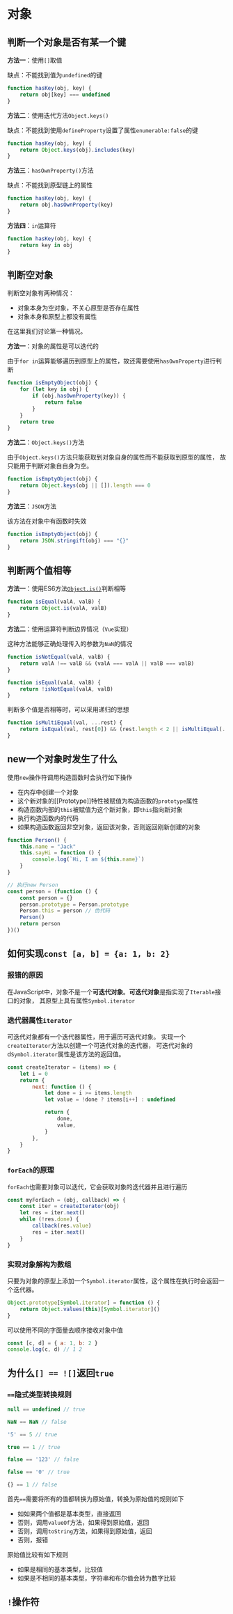 # 对象

## 判断一个对象是否有某一个键

**方法一**：使用`[]`取值

缺点：不能找到值为`undefined`的键

```js
function hasKey(obj, key) {
    return obj[key] === undefined
}
```

**方法二**：使用迭代方法`Object.keys()`

缺点：不能找到使用`defineProperty`设置了属性`enumerable:false`的键

```js
function hasKey(obj, key) {
    return Object.keys(obj).includes(key)
}
```

**方法三**：`hasOwnProperty()`方法

缺点：不能找到原型链上的属性

```js
function hasKey(obj, key) {
    return obj.hasOwnProperty(key)
}
```

**方法四**：`in`运算符

```js
function hasKey(obj, key) {
    return key in obj
}
```

## 判断空对象

判断空对象有两种情况：

-   对象本身为空对象，不关心原型是否存在属性
-   对象本身和原型上都没有属性

在这里我们讨论第一种情况。

**方法一**：对象的属性是可以迭代的

由于`for in`运算能够遍历到原型上的属性，故还需要使用`hasOwnProperty`进行判断

```js
function isEmptyObject(obj) {
    for (let key in obj) {
        if (obj.hasOwnProperty(key)) {
            return false
        }
    }
    return true
}
```

**方法二**：`Object.keys()`方法

由于`Object.keys()`方法只能获取到对象自身的属性而不能获取到原型的属性，
故只能用于判断对象自自身为空。

```js
function isEmptyObject(obj) {
    return Object.keys(obj || []).length === 0
}
```

**方法三**：`JSON`方法

该方法在对象中有函数时失效

```js
function isEmptyObject(obj) {
    return JSON.stringift(obj) === "{}"
}
```

## 判断两个值相等

**方法一**：使用ES6方法[`Object.is()`](/docs/frontend/js/basic/Object.md#object-is)判断相等

```js
function isEqual(valA, valB) {
    return Object.is(valA, valB)
}
```

**方法二**：使用运算符判断边界情况（`Vue`实现）

这种方法能够正确处理传入的参数为`NaN`的情况

```js
function isNotEqual(valA, valB) {
    return valA !== valB && (valA === valA || valB === valB)
}

function isEqual(valA, valB) {
    return !isNotEqual(valA, valB)
}
```

判断多个值是否相等时，可以采用递归的思想

```js
function isMultiEqual(val, ...rest) {
    return isEqual(val, rest[0]) && (rest.length < 2 || isMultiEqual(...rest))
}
```

## new一个对象时发生了什么

使用`new`操作符调用构造函数时会执行如下操作

-   在内存中创建一个对象
-   这个新对象的[[Prototype]]特性被赋值为构造函数的`prototype`属性
-   构造函数内部的`this`被赋值为这个新对象，即`this`指向新对象
-   执行构造函数内的代码
-   如果构造函数返回非空对象，返回该对象，否则返回刚新创建的对象

```js
function Person() {
    this.name = "Jack"
    this.sayHi = function () {
        console.log(`Hi, I am ${this.name}`)
    }
}

// 执行new Person
const person = (function () {
    const person = {}
    person.prototype = Person.prototype
    Person.this = person // 伪代码
    Person()
    return person
})()
```

## 如何实现`const [a, b] = {a: 1, b: 2}`

### 报错的原因

在JavaScript中，对象不是一个**可迭代对象**。**可迭代对象**是指实现了`Iterable`接口的对象，
其原型上具有属性`Symbol.iterator`

### 迭代器属性`iterator`

可迭代对象都有一个迭代器属性，用于遍历可迭代对象。
实现一个`createIterator`方法以创建一个可迭代对象的迭代器，
可迭代对象的d`Symbol.iterator`属性是该方法的返回值。

```js
const createIterator = (items) => {
    let i = 0
    return {
        next: function () {
            let done = i >= items.length
            let value = !done ? items[i++] : undefined

            return {
                done,
                value,
            }
        },
    }
}
```

### `forEach`的原理

`forEach`也需要对象可以迭代，它会获取对象的迭代器并且进行遍历

```js
const myForEach = (obj, callback) => {
    const iter = createIterator(obj)
    let res = iter.next()
    while (!res.done) {
        callback(res.value)
        res = iter.next()
    }
}
```

### 实现对象解构为数组

只要为对象的原型上添加一个`Symbol.iterator`属性，这个属性在执行时会返回一个迭代器。

```js
Object.prototype[Symbol.iterator] = function () {
    return Object.values(this)[Symbol.iterator]()
}
```

可以使用不同的字面量去顺序接收对象中值

```js
const [c, d] = { a: 1, b: 2 }
console.log(c, d) // 1 2
```

## 为什么`[] == ![]`返回`true`

### `==`隐式类型转换规则

```js
null == undefined // true

NaN == NaN // false

'5' == 5 // true

true == 1 // true

false == '123' // false

false == '0' // true

{} == 1 // false
```

首先`==`需要将所有的值都转换为原始值，转换为原始值的规则如下

-   如如果两个值都是基本类型，直接返回
-   否则，调用`valueOf`方法，如果得到原始值，返回
-   否则，调用`toString`方法，如果得到原始值，返回
-   否则，报错

原始值比较有如下规则

-   如果是相同的基本类型，比较值
-   如果是不相同的基本类型，字符串和布尔值会转为数字比较

## `!`操作符
